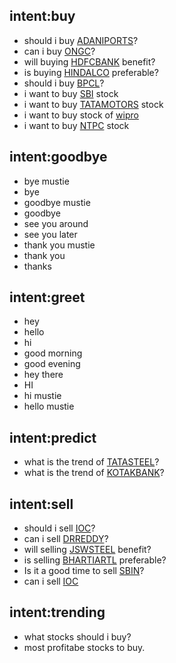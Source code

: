 ## intent:buy
- should i buy [ADANIPORTS](stock_name)?
- can i buy [ONGC](stock_name)?
- will buying [HDFCBANK](stock_name) benefit?
- is buying [HINDALCO](stock_name) preferable?
- should i buy [BPCL](stock_name)?
- i want to buy [SBI](stock_name) stock
- i want to buy [TATAMOTORS](stock_name) stock
- i want to buy stock of [wipro](stock_name)
- i want to buy [NTPC](stock_name) stock

## intent:goodbye
- bye mustie
- bye
- goodbye mustie
- goodbye
- see you around
- see you later
- thank you mustie
- thank you
- thanks

## intent:greet
- hey
- hello
- hi
- good morning
- good evening
- hey there
- HI
- hi mustie
- hello mustie

## intent:predict
- what is the trend of [TATASTEEL](stock_name)?
- what is the trend of [KOTAKBANK](stock_name)?

## intent:sell
- should i sell [IOC](stock_name)?
- can i sell [DRREDDY](stock_name)?
- will selling [JSWSTEEL](stock_name) benefit?
- is selling [BHARTIARTL](stock_name) preferable?
- Is it a good time to sell [SBIN](stock_name)?
- can i sell  [IOC](stock_name)

## intent:trending
- what stocks should i buy?
- most profitabe stocks to buy.
